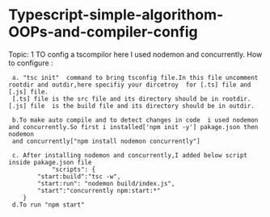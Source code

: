 # Typescript-simple-algorithom-OOPs-and-compiler-config

Topic: 1
    TO config a tscompilor here I used nodemon and concurrently.
    How to configure :

     a. "tsc init"  command to bring tsconfig file.In this file uncomment rootdir and outdir,here specifiy your dircetroy  for [.ts] file and [.js] file. 
     [.ts] file is the src file and its directory should be in rootdir. [.js] file  is the build file and its directory should be in outdir.

     b.To make auto compile and to detect changes in code  i used nodemon and concurrently.So first i installed['npm init -y'] pakage.json then nodemon 
     and concurrently["npm install nodemon concurrently"]

     c. After installing nodemon and concurrently,I added below script inside pakage.json file 
                "scripts": {
            "start:build":"tsc -w",
            "start:run": "nodemon build/index.js",
            "start":"concurrently npm:start:*"
        }
     d.To run "npm start"
